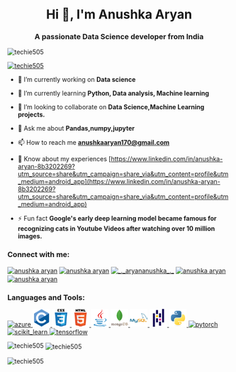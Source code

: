 <h1 align="center">Hi 👋, I'm Anushka Aryan</h1>
<h3 align="center">A passionate Data Science developer from India</h3>

<p align="left"> <img src="https://komarev.com/ghpvc/?username=techie505&label=Profile%20views&color=0e75b6&style=flat" alt="techie505" /> </p>

<p align="left"> <a href="https://github.com/ryo-ma/github-profile-trophy"><img src="https://github-profile-trophy.vercel.app/?username=techie505" alt="techie505" /></a> </p>

- 🔭 I’m currently working on **Data science**

- 🌱 I’m currently learning **Python, Data analysis, Machine learning**

- 👯 I’m looking to collaborate on **Data Science,Machine Learning projects.**

- 💬 Ask me about **Pandas,numpy,jupyter**

- 📫 How to reach me **anushkaaryan170@gmail.com**

- 📄 Know about my experiences [https://www.linkedin.com/in/anushka-aryan-8b3202269?utm_source=share&utm_campaign=share_via&utm_content=profile&utm_medium=android_app](https://www.linkedin.com/in/anushka-aryan-8b3202269?utm_source=share&utm_campaign=share_via&utm_content=profile&utm_medium=android_app)

- ⚡ Fun fact **Google's early deep learning model became famous for recognizing cats in Youtube Videos after watching over 10 million images.**

<h3 align="left">Connect with me:</h3>
<p align="left">
<a href="https://linkedin.com/in/anushka aryan" target="blank"><img align="center" src="https://raw.githubusercontent.com/rahuldkjain/github-profile-readme-generator/master/src/images/icons/Social/linked-in-alt.svg" alt="anushka aryan" height="30" width="40" /></a>
<a href="https://fb.com/anushka aryan" target="blank"><img align="center" src="https://raw.githubusercontent.com/rahuldkjain/github-profile-readme-generator/master/src/images/icons/Social/facebook.svg" alt="anushka aryan" height="30" width="40" /></a>
<a href="https://instagram.com/_._aryananushka_._" target="blank"><img align="center" src="https://raw.githubusercontent.com/rahuldkjain/github-profile-readme-generator/master/src/images/icons/Social/instagram.svg" alt="_._aryananushka_._" height="30" width="40" /></a>
<a href="https://www.hackerrank.com/anushka aryan" target="blank"><img align="center" src="https://raw.githubusercontent.com/rahuldkjain/github-profile-readme-generator/master/src/images/icons/Social/hackerrank.svg" alt="anushka aryan" height="30" width="40" /></a>
<a href="https://www.leetcode.com/anushka aryan" target="blank"><img align="center" src="https://raw.githubusercontent.com/rahuldkjain/github-profile-readme-generator/master/src/images/icons/Social/leet-code.svg" alt="anushka aryan" height="30" width="40" /></a>
</p>

<h3 align="left">Languages and Tools:</h3>
<p align="left"> <a href="https://azure.microsoft.com/en-in/" target="_blank" rel="noreferrer"> <img src="https://www.vectorlogo.zone/logos/microsoft_azure/microsoft_azure-icon.svg" alt="azure" width="40" height="40"/> </a> <a href="https://www.cprogramming.com/" target="_blank" rel="noreferrer"> <img src="https://raw.githubusercontent.com/devicons/devicon/master/icons/c/c-original.svg" alt="c" width="40" height="40"/> </a> <a href="https://www.w3schools.com/css/" target="_blank" rel="noreferrer"> <img src="https://raw.githubusercontent.com/devicons/devicon/master/icons/css3/css3-original-wordmark.svg" alt="css3" width="40" height="40"/> </a> <a href="https://www.w3.org/html/" target="_blank" rel="noreferrer"> <img src="https://raw.githubusercontent.com/devicons/devicon/master/icons/html5/html5-original-wordmark.svg" alt="html5" width="40" height="40"/> </a> <a href="https://www.java.com" target="_blank" rel="noreferrer"> <img src="https://raw.githubusercontent.com/devicons/devicon/master/icons/java/java-original.svg" alt="java" width="40" height="40"/> </a> <a href="https://www.mongodb.com/" target="_blank" rel="noreferrer"> <img src="https://raw.githubusercontent.com/devicons/devicon/master/icons/mongodb/mongodb-original-wordmark.svg" alt="mongodb" width="40" height="40"/> </a> <a href="https://www.mysql.com/" target="_blank" rel="noreferrer"> <img src="https://raw.githubusercontent.com/devicons/devicon/master/icons/mysql/mysql-original-wordmark.svg" alt="mysql" width="40" height="40"/> </a> <a href="https://pandas.pydata.org/" target="_blank" rel="noreferrer"> <img src="https://raw.githubusercontent.com/devicons/devicon/2ae2a900d2f041da66e950e4d48052658d850630/icons/pandas/pandas-original.svg" alt="pandas" width="40" height="40"/> </a> <a href="https://www.python.org" target="_blank" rel="noreferrer"> <img src="https://raw.githubusercontent.com/devicons/devicon/master/icons/python/python-original.svg" alt="python" width="40" height="40"/> </a> <a href="https://pytorch.org/" target="_blank" rel="noreferrer"> <img src="https://www.vectorlogo.zone/logos/pytorch/pytorch-icon.svg" alt="pytorch" width="40" height="40"/> </a> <a href="https://scikit-learn.org/" target="_blank" rel="noreferrer"> <img src="https://upload.wikimedia.org/wikipedia/commons/0/05/Scikit_learn_logo_small.svg" alt="scikit_learn" width="40" height="40"/> </a> <a href="https://www.tensorflow.org" target="_blank" rel="noreferrer"> <img src="https://www.vectorlogo.zone/logos/tensorflow/tensorflow-icon.svg" alt="tensorflow" width="40" height="40"/> </a> </p>

<p><img align="left" src="https://github-readme-stats.vercel.app/api/top-langs?username=techie505&show_icons=true&locale=en&layout=compact" alt="techie505" /></p>

<p>&nbsp;<img align="center" src="https://github-readme-stats.vercel.app/api?username=techie505&show_icons=true&locale=en" alt="techie505" /></p>

<p><img align="center" src="https://github-readme-streak-stats.herokuapp.com/?user=techie505&" alt="techie505" /></p>

